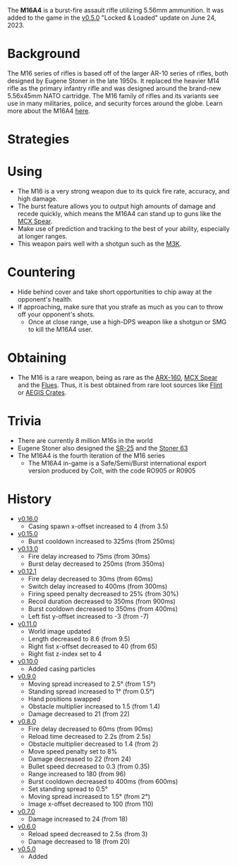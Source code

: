 The **M16A4** is a burst-fire assault rifle utilizing 5.56mm ammunition. It was added to the game in the [v0.5.0](https://github.com/HasangerGames/suroi/releases/tag/v0.5.0) "Locked & Loaded" update on June 24, 2023.

# Background

The M16 series of rifles is based off of the larger AR-10 series of rifles, both designed by Eugene Stoner in the late 1950s. It replaced the heavier M14 rifle as the primary infantry rifle and was designed around the brand-new 5.56x45mm NATO cartridge. The M16 family of rifles and its variants see use in many militaries, police, and security forces around the globe. Learn more about the M16A4 [here](https://en.wikipedia.org/wiki/M16_rifle).

# Strategies

# Using

- The M16 is a very strong weapon due to its quick fire rate, accuracy, and high damage.
- The burst feature allows you to output high amounts of damage and recede quickly, which means the M16A4 can stand up to guns like the [MCX Spear](weapons/guns/mcx_spear).
- Make use of prediction and tracking to the best of your ability, especially at longer ranges.
- This weapon pairs well with a shotgun such as the [M3K](/weapons/guns/m3k).

# Countering

- Hide behind cover and take short opportunities to chip away at the opponent's health.
- If approaching, make sure that you strafe as much as you can to throw off your opponent's shots.
  - Once at close range, use a high-DPS weapon like a shotgun or SMG to kill the M16A4 user.

# Obtaining

- The M16 is a rare weapon, being as rare as the [ARX-160](/weapons/guns/arx160), [MCX Spear](/weapons/guns/mcx_spear) and the [Flues](/weapons/guns/flues). Thus, it is best obtained from rare loot sources like [Flint](/obstacles/flint_crate) or [AEGIS Crates](/obstacles/aegis_crate).

# Trivia

- There are currently 8 million M16s in the world
- Eugene Stoner also designed the [SR-25](/weapons/guns/sr25) and the [Stoner 63](/weapons/guns/stoner_63)
- The M16A4 is the fourth iteration of the M16 series
  - The M16A4 in-game is a Safe/Semi/Burst international export version produced by Colt, with the code RO905 or R0905

# History

- [v0.16.0](https://github.com/HasangerGames/suroi/releases/tag/v0.16.0)
  - Casing spawn x-offset increased to 4 (from 3.5)
- [v0.15.0](https://github.com/HasangerGames/suroi/releases/tag/v0.15.0)
  - Burst cooldown increased to 325ms (from 250ms)
- [v0.13.0](https://github.com/HasangerGames/suroi/releases/tag/v0.13.0)
  - Fire delay increased to 75ms (from 30ms)
  - Burst delay decreased to 250ms (from 350ms)
- [v0.12.1](https://github.com/HasangerGames/suroi/releases/tag/v0.12.1)
  - Fire delay decreased to 30ms (from 60ms)
  - Switch delay increased to 400ms (from 300ms)
  - Firing speed penalty decreased to 25% (from 30%)
  - Recoil duration decreased to 350ms (from 900ms)
  - Burst cooldown decreased to 350ms (from 400ms)
  - Left fist y-offset increased to -3 (from -7)
- [v0.11.0](https://github.com/HasangerGames/suroi/releases/tag/v0.11.0)
  - World image updated
  - Length decreased to 8.6 (from 9.5)
  - Right fist x-offset decreased to 40 (from 65)
  - Right fist z-index set to 4
- [v0.10.0](https://github.com/HasangerGames/suroi/releases/tag/v0.10.0)
  - Added casing particles
- [v0.9.0](https://github.com/HasangerGames/suroi/releases/tag/v0.9.0)
  - Moving spread increased to 2.5° (from 1.5°)
  - Standing spread increased to 1° (from 0.5°)
  - Hand positions swapped
  - Obstacle multiplier increased to 1.5 (from 1.4)
  - Damage decreased to 21 (from 22)
- [v0.8.0](https://github.com/HasangerGames/suroi/releases/tag/v0.8.0)
  - Fire delay decreased to 60ms (from 90ms)
  - Reload time decreased to 2.2s (from 2.5s)
  - Obstacle multiplier decreased to 1.4 (from 2)
  - Move speed penalty set to 8%
  - Damage decreased to 22 (from 24)
  - Bullet speed decreased to 0.3 (from 0.35)
  - Range increased to 180 (from 96)
  - Burst cooldown decreased to 400ms (from 600ms)
  - Set standing spread to 0.5°
  - Moving spread increased to 1.5° (from 2°)
  - Image x-offset decreased to 100 (from 110)
- [v0.7.0](https://github.com/HasangerGames/suroi/releases/tag/v0.7.0)
  - Damage increased to 24 (from 18)
- [v0.6.0](https://github.com/HasangerGames/suroi/releases/tag/v0.6.0)
  - Reload speed decreased to 2.5s (from 3)
  - Damage decreased to 18 (from 20)
- [v0.5.0](https://github.com/HasangerGames/suroi/releases/tag/v0.5.0)
  - Added
